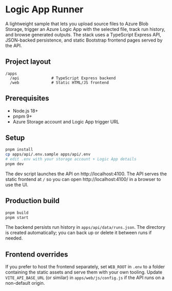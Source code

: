 # Logic App Runner

A lightweight sample that lets you upload source files to Azure Blob Storage, trigger an Azure Logic App with the selected file, track run history, and browse generated outputs. The stack uses a TypeScript Express API, JSON-backed persistence, and static Bootstrap frontend pages served by the API.

## Project layout

```
/apps
  /api              # TypeScript Express backend
  /web              # Static HTML/JS frontend
```

## Prerequisites

* Node.js 18+
* pnpm 9+
* Azure Storage account and Logic App trigger URL

## Setup

```bash
pnpm install
cp apps/api/.env.sample apps/api/.env
# edit .env with your storage account + Logic App details
pnpm dev
```

The dev script launches the API on http://localhost:4100. The API serves the static frontend at `/` so you can open http://localhost:4100/ in a browser to use the UI.

## Production build

```bash
pnpm build
pnpm start
```

The backend persists run history in `apps/api/data/runs.json`. The directory is created automatically; you can back up or delete it between runs if needed.

## Frontend overrides

If you prefer to host the frontend separately, set `WEB_ROOT` in `.env` to a folder containing the static assets and serve them with your own tooling. Update `VITE_API_BASE_URL` (or similar) in `apps/web/js/config.js` if the API runs on a non-default origin.

